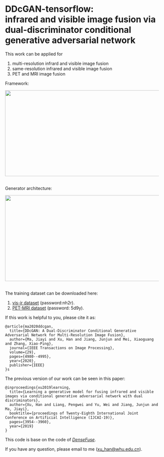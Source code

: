 # DDcGAN-tensorflow:<br> infrared and visible image fusion via dual-discriminator conditional generative adversarial network
This work can be applied for<br> 
1) multi-resolution infrard and visible image fusion<br>
2) same-resolution infrared and visible image fusion<br>
2) PET and MRI image fusion<br>  

Framework:
<div align=center><img src="https://github.com/hanna-xu/DDcGAN/blob/master/figures/framework.png" width="600" height="280"/></div><br>

Generator architecture:
<div align=center><img src="https://github.com/hanna-xu/DDcGAN/blob/master/figures/Generator.png" width="520" height="280"/></div><br>

The training dataset can be downloaded here:
1) [vis-ir dataset](https://pan.baidu.com/s/1xKF9GBjZ92uhYhZ5gk5vLg) (password:nh2r).<br>
2) [PET-MRI dataset](https://pan.baidu.com/s/1sOPrLmVKG6fgNGP-T_2bXQ) (password: 5d9y).<br>

If this work is helpful to you, please cite it as: 
```
@article{ma2020ddcgan,
  title={DDcGAN: A Dual-Discriminator Conditional Generative Adversarial Network for Multi-Resolution Image Fusion},
  author={Ma, Jiayi and Xu, Han and Jiang, Junjun and Mei, Xiaoguang and Zhang, Xiao-Ping},
  journal={IEEE Transactions on Image Processing},
  volume={29},
  pages={4980--4995},
  year={2020},
  publisher={IEEE}
}s
```

The previous version of our work can be seen in this paper:<br>
```
@inproceedings{xu2019learning,
  title={Learning a generative model for fusing infrared and visible images via conditional generative adversarial network with dual discriminators},
  author={Xu, Han and Liang, Pengwei and Yu, Wei and Jiang, Junjun and Ma, Jiayi},
  booktitle={proceedings of Twenty-Eighth International Joint Conference on Artificial Intelligence (IJCAI-19)},
  pages={3954--3960},
  year={2019}
}
```
This code is base on the code of [*DenseFuse*](https://github.com/hli1221/imagefusion_densefuse).

If you have any question, please email to me (xu_han@whu.edu.cn).

